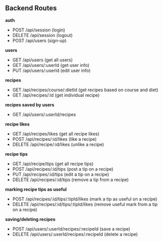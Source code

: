 ## Backend Routes

**auth**

- POST /api/session (login)
- DELETE /api/session (logout)
- POST /api/users (sign-up)

**users**

- GET /api/users (get all users)
- GET /api/users/:userId (get user info)
- PUT /api/users/:userId (edit user info)

**recipes**

- GET /api/recipes/course/:dietId (get recipes based on course and diet)
- GET /api/recipes/:id (get individual recipe)

**recipes saved by users**

- GET /api/users/:userId/recipes

**recipe likes**

- GET /api/recipes/likes (get all recipe likes)
- POST /api/recipes/:id/likes (like a recipe)
- DELETE /api/recipe/:id/likes (unlike a recipe)

**recipe tips**

- GET /api/recipe/tips (get all recipe tips)
- POST /api/recipes/:id/tips (post a tip on a recipe)
- PUT /api/recipes/:id/tips (edit a tip on a recipe)
- DELETE /api/recipes/:id/tips (remove a tip from a recipe)

**marking recipe tips as useful**

- POST /api/recipes/:id/tips/:tipId/likes (mark a tip as useful on a recipe)
- DELETE /api/recipes/:id/tips/:tipId/likes (remove useful mark from a tip on a recipe)

**saving/deleting recipes**

- POST /api/users/:userId/recipes/:recipeId (save a recipe)
- DELETE /api/users/:userId/recipes/:recipeId (delete a recipe)
